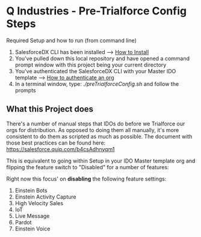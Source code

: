 # Q Industries - Pre-Trialforce Config Steps


Required Setup and how to run (from command line)

1. SalesforceDX CLI has been installed --> [How to Install](https://developer.salesforce.com/docs/atlas.en-us.sfdx_setup.meta/sfdx_setup/sfdx_setup_install_cli.htm)
2. You've pulled down this local repository and have opened a command prompt window with this project being your current directory
3. You've authenticated the SalesforceDX CLI with your Master IDO template --> [How to authenticate an org](https://developer.salesforce.com/docs/atlas.en-us.sfdx_dev.meta/sfdx_dev/sfdx_dev_auth_web_flow.htm)
3. In a terminal window, type: *./preTrialforceConfig.sh* and follow the prompts


## What this Project does

There's a number of manual steps that IDOs do before we Trialforce our orgs for distribution.  As opposed to doing them all manually, it's more consistent to do them as scripted as much as possible.  The document with those best practices can be found here: https://salesforce.quip.com/b4csAdhnyqm1

This is equivalent to going within Setup in your IDO Master template org and flipping the feature switch to "Disabled" for a number of features:

Right now this focus' on **disabling** the following feature settings:
1. Einstein Bots
2. Einstein Activity Capture
3. High Velocity Sales
4. IoT
5. Live Message
6. Pardot
7. Einstein Voice
